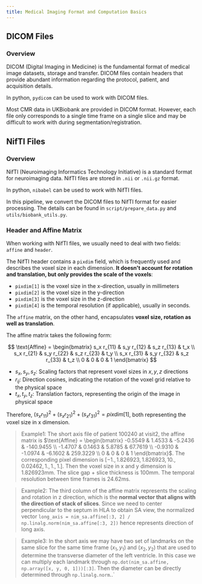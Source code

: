 ```yaml
---
title: Medical Imaging Format and Computation Basics
---
```


## DICOM Files

### Overview

DICOM (Digital Imaging in Medicine) is the fundamental format of medical image datasets, storage and transfer. DICOM files contain headers that provide abundant information regarding the protocol, patient, and acquisition details. 

In python, `pydicom` can be used to work with DICOM files.

Most CMR data in UKBiobank are provided in DICOM format. However, each file only corresponds to a single time frame on a single slice and may be difficult to work with during segmentation/registration.

## NifTI Files


### Overview

NifTI (Neuroimaging Informatics Technology Initiative) is a standard format for neuroimaging data. NifTI files are stored in `.nii` or `.nii.gz` format.

In python, `nibabel` can be used to work with NifTI files.

In this pipeline, we convert the DICOM files to NifTI format for easier processing. The details can be found in `script/prepare_data.py` and `utils/biobank_utils.py`.


### Header and Affine Matrix

When working with NifTI files, we usually need to deal with two fields: `affine` and `header`. 

The NifTI header contains a `pixdim` field, which is frequently used and describes the voxel size in each dimension. **It doesn't account for rotation and translation, but only provides the scale of the voxels**:

+ `pixdim[1]` is the voxel size in the x-direction, usually in millimeters
+ `pixdim[2]` is the voxel size in the y-direction
+ `pixdim[3]` is the voxel size in the z-direction
+ `pixdim[4]` is the temporal resolution (if applicable), usually in seconds.

The `affine` matrix, on the other hand, encapsulates **voxel size, rotation as well as translation**.

The affine matrix takes the following form:

$$
\text{Affine} = 
\begin{bmatrix}
s_x r_{11} & s_y r_{12} & s_z r_{13} & t_x \\
s_x r_{21} & s_y r_{22} & s_z r_{23} & t_y \\
s_x r_{31} & s_y r_{32} & s_z r_{33} & t_z \\
0 & 0 & 0 & 1
\end{bmatrix}
$$

+ $s_x, s_y, s_z$: Scaling factors that represent voxel sizes in $x,y,z$ directions
+ $r_{ij}$: Direction cosines, indicating the rotation of the voxel grid relative to the physical space
+ $t_x, t_y, t_z$: Translation factors, representing the origin of the image in physical space

Therefore, $(s_xr_{11})^2+(s_xr_{21})^2+(s_xr_{31})^2=pixdim[1]$, both representing the voxel size in x dimension.

> Example1: The short axis file of patient 100240 at visit2, the affine matrix is 
$\text{Affine} = \begin{bmatrix}
-0.5549 & 1.4533 & -5.2436 & -140.9455 \\
-1.4707 & 0.1463 & 5.8785 & 67.7619 \\
-0.9310 & -1.0974 & -6.1602 & 259.3229 \\
0 & 0 & 0 & 1
\end{bmatrix}$. The corresponding pixel dimension is $[-1.,  1.826923,  1.826923, 10.,  0.02462 ,  1.,  1.,  1.]$. Then the voxel size in x and y dimension is 1.826923mm. The slice gap + slice thickness is 100mm. The temporal resolution between time frames is 24.62ms.


> Example2: The third column of the affine matrix represents the scaling and rotation in z direction, which is the **normal vector that aligns with the direction of stack of slices**. Since we need to center perpendicular to the septum in HLA to obtain SA view, the normalized vector `long_axis = nim_sa.affine[:3, 2] / np.linalg.norm(nim_sa.affine[:3, 2])` hence represents direction of long axis.

> Example3: In the short axis we may have two set of landmarks on the same slice for the same time frame $(x_1, y_1)$ and $(x_2, y_2)$ that are used to determine the transverse diameter of the left ventricle. In this case we can multiply each landmark through `np.dot(nim_sa.affine, np.array([x, y, 0, 1]))[:3]`. Then the diameter can be directly determined through `np.linalg.norm`..` 


